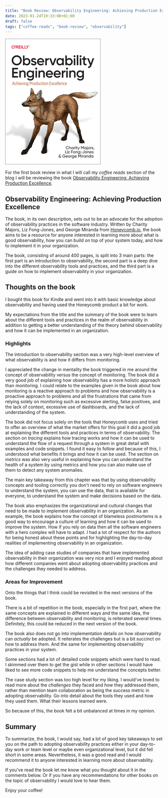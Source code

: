 ```yaml
---
title: "Book Review: Observability Engineering: Achieving Production Excellence"
date: 2023-01-24T19:33:00+01:00
draft: false
tags: ["coffee-reads", "book-review", "observability"]
---
```

![Observability Engineering](observability.png)

For the first book review in what I will call my *coffee reads* section of the blog I will be reviewing the book [Observability Engineering: Achieving Production Excellence](https://www.oreilly.com/library/view/observability-engineering/9781492050046/).

## Observability Engineering: Achieving Production Excellence

The book, in its own description, sets out to be an advocate for the adoption of observability practices in the software industry. Written by Charity Majors, Liz Fong-Jones, and George Miranda from [Honeycomb.io](https://www.honeycomb.io/), the book aims to be a resource for anyone interested in learning more about what is good observability, how you can build on top of your system today, and how to implement it in your organization.

The book, consisting of around 400 pages, is split into 3 main parts: the first part is an introduction to observability, the second part is a deep dive into the different observability tools and practices, and the third part is a guide on how to implement observability in your organization.

## Thoughts on the book

I bought this book for Kindle and went into it with basic knowledge about observability and having used the Honeycomb product a bit for work. 

My expectations from the title and the summary of the book were to learn about the different tools and practices in the realm of observability in addition to getting a better understanding of the theory behind observability and how it can be implemented in an organization.

### Highlights
The introduction to observability section was a very high-level overview of what observability is and how it differs from monitoring.

I appreciated the change in mentality the book triggered in me around the concept of observability versus the concept of monitoring. The book did a very good job of explaining how observability has a more holistic approach than monitoring. I could relate to the examples given in the book about how monitoring is a reactive approach to problems and how observability is a proactive approach to problems and all the frustrations that came from relying solely on monitoring such as excessive alerting, false positives, and the lack of context, excessive use of dashboards, and the lack of understanding of the system.

The book did not focus solely on the tools that Honeycomb uses and tried to offer an overview of what the market offers for this goal it did a good job at explaining the different tools and practices in terms of observability. The section on _*tracing*_ explains how tracing works and how it can be used to understand the flow of a request through a system in great detail with examples and code snippets. I found it easy to follow and because of this, I understood what benefits it brings and how it can be used. The section on _*metrics*_ was also very useful in explaining how you can understand the health of a system by using metrics and how you can also make use of them to detect any system anomalies.

The main key takeaway from this chapter was that by using observability concepts and tooling correctly you don't need to rely on software engineers to understand the system, you can use the data, that is available for everyone, to understand the system and make decisions based on the data. 

The book also emphasizes the organizational and cultural changes that need to be made to implement observability in an organization. As an example, the book explains how the concept of blameless postmortems is a good way to encourage a culture of learning and how it can be used to improve the system. How if you rely on data then all the software engineers with a hero complex will have to adapt. I had a lot of respect for the authors for being honest about these points and for highlighting the day-to-day realities of implementing observability in an organization.

The idea of adding case studies of companies that have implemented observability in their organization was very nice and I enjoyed reading about how different companies went about adopting observability practices and the challenges they needed to address.

### Areas for Improvement

Onto the things that I think could be revisited in the next versions of the book.

There is a bit of repetition in the book, especially in the first part, where the same concepts are explained in different ways and the same idea, the difference between observability and monitoring, is reiterated several times. Definitely, this could be reduced in the next version of the book.

The book also does not go into implementation details on how observability can _actually_ be adopted. It reiterates the challenges but is a bit succinct on how to address them. And the same for implementing observability practices in your system.

Some sections had a lot of detailed code snippets which were hard to read. I skimmed over them to get the gist while in other sections I would have liked to see more code snippets to help me understand the concepts better.

The case study section was too high level for my liking. I would've loved to read more about the _challenges_ they faced and _how_ they addressed them, rather than mention team collaboration as being the success metric in adopting observability. Go into detail about the tools they used and how they used them. What their lessons learned were.

So because of this, the book felt a bit unbalanced at times in my opinion.

## Summary

To summarize, the book, I would say, had a lot of good key takeaways to set you on the path to adopting observability practices either in your day-to-day work or team level or maybe even organizational level, but it did fell short in some areas. Nevertheless, it was a good read and I would recommend it to anyone interested in learning more about observability. 

If you've read the book let me know what you thought about it in the comments below. Or if you have any recommendations for other books on the topic of observability I would love to hear them.

Enjoy your coffee!
